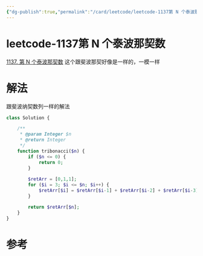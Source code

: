 ```yaml
---
{"dg-publish":true,"permalink":"/card/leetcode/leetcode-1137第 N 个泰波那契数/","tags":["leetcode"],"noteIcon":"2","created":"2023-02-26T18:03:27+08:00","updated":"2024-09-09T14:55:02+08:00"}
---
```



# leetcode-1137第 N 个泰波那契数

[1137. 第 N 个泰波那契数](https://leetcode-cn.com/problems/n-th-tribonacci-number/)
这个跟斐波那契好像是一样的，一模一样

# 解法

跟斐波纳契数列一样的解法

``` php
class Solution {

    /**
     * @param Integer $n
     * @return Integer
     */
    function tribonacci($n) {
        if ($n <= 0) {
            return 0;
        }
        
        $retArr = [0,1,1];
        for ($i = 3; $i <= $n; $i++) {
            $retArr[$i] = $retArr[$i-1] + $retArr[$i-2] + $retArr[$i-3];
        }

        return $retArr[$n];
    }
}
```

# 参考

